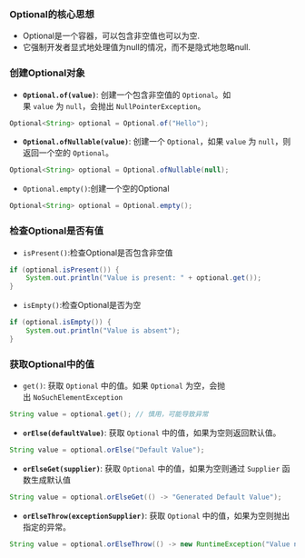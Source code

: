 ### Optional的核心思想
- Optional是一个容器，可以包含非空值也可以为空.
- 它强制开发者显式地处理值为null的情况，而不是隐式地忽略null.
### 创建Optional对象
- **`Optional.of(value)`**: 创建一个包含非空值的 `Optional`。如果 `value` 为 `null`，会抛出 `NullPointerException`。
```java
Optional<String> optional = Optional.of("Hello");
```
- **`Optional.ofNullable(value)`**: 创建一个 `Optional`，如果 `value` 为 `null`，则返回一个空的 `Optional`。
```java
Optional<String> optional = Optional.ofNullable(null);
```
- `Optional.empty()`:创建一个空的Optional
```java
Optional<String> optional = Optional.empty();
```
###  检查Optional是否有值
- `isPresent()`:检查Optional是否包含非空值
```java
if (optional.isPresent()) {
    System.out.println("Value is present: " + optional.get());
}
```
- `isEmpty()`:检查Optional是否为空
```java
if (optional.isEmpty()) {
    System.out.println("Value is absent");
}
```
### 获取Optional中的值
- `get()`: 获取 `Optional` 中的值。如果 `Optional` 为空，会抛出 `NoSuchElementException`
```java
String value = optional.get(); // 慎用，可能导致异常
```
- **`orElse(defaultValue)`**: 获取 `Optional` 中的值，如果为空则返回默认值。
```java
String value = optional.orElse("Default Value");
```
- **`orElseGet(supplier)`**: 获取 `Optional` 中的值，如果为空则通过 `Supplier` 函数生成默认值
```java
String value = optional.orElseGet(() -> "Generated Default Value");
```
- **`orElseThrow(exceptionSupplier)`**: 获取 `Optional` 中的值，如果为空则抛出指定的异常。
```java
String value = optional.orElseThrow(() -> new RuntimeException("Value not found"));
```